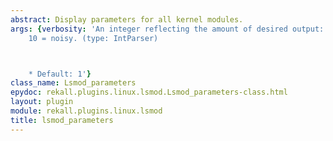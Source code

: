 ```yaml
---
abstract: Display parameters for all kernel modules.
args: {verbosity: 'An integer reflecting the amount of desired output: 0 = quiet,
    10 = noisy. (type: IntParser)



    * Default: 1'}
class_name: Lsmod_parameters
epydoc: rekall.plugins.linux.lsmod.Lsmod_parameters-class.html
layout: plugin
module: rekall.plugins.linux.lsmod
title: lsmod_parameters
---
```


